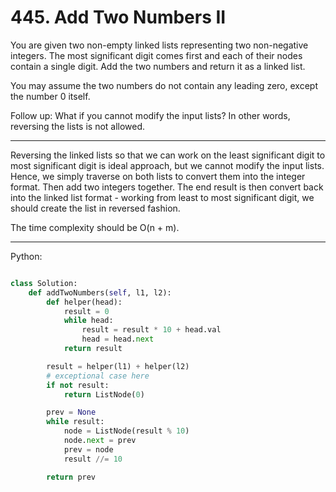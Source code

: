 # 445. Add Two Numbers II

You are given two non-empty linked lists representing two non-negative
integers. The most significant digit comes first and each of their nodes
contain a single digit. Add the two numbers and return it as a linked list.

You may assume the two numbers do not contain any leading zero, except the
number 0 itself.

Follow up:
What if you cannot modify the input lists? In other words, reversing the lists
is not allowed.

---

Reversing the linked lists so that we can work on the least significant digit to
most significant digit is ideal approach, but we cannot modify the input lists.
Hence, we simply traverse on both lists to convert them into the integer
format. Then add two integers together. The end result is then convert back
into the linked list format - working from least to most significant digit, we
should create the list in reversed fashion.

The time complexity should be O(n + m).

---

Python:

```python

class Solution:
    def addTwoNumbers(self, l1, l2):
        def helper(head):
            result = 0
            while head:
                result = result * 10 + head.val
                head = head.next
            return result

        result = helper(l1) + helper(l2)
        # exceptional case here
        if not result:
            return ListNode(0)

        prev = None
        while result:
            node = ListNode(result % 10)
            node.next = prev
            prev = node
            result //= 10

        return prev
```
